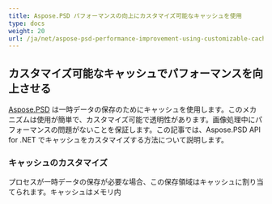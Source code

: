 ```yaml
---
title: Aspose.PSD パフォーマンスの向上にカスタマイズ可能なキャッシュを使用
type: docs
weight: 20
url: /ja/net/aspose-psd-performance-improvement-using-customizable-cache/
---
```


## **カスタマイズ可能なキャッシュでパフォーマンスを向上させる**
[Aspose.PSD](https://products.aspose.com/psd/family) は一時データの保存のためにキャッシュを使用します。このメカニズムは使用が簡単で、カスタマイズ可能で透明性があります。画像処理中にパフォーマンスの問題がないことを保証します。この記事では、Aspose.PSD API for .NET でキャッシュをカスタマイズする方法について説明します。

### **キャッシュのカスタマイズ**
プロセスが一時データの保存が必要な場合、この保存領域はキャッシュに割り当てられます。キャッシュはメモリ内
